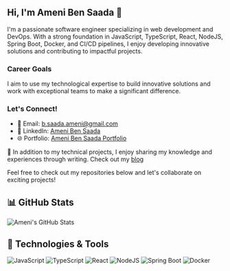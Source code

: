 ## Hi, I'm Ameni Ben Saada 👋

I'm a passionate software engineer specializing in web development and DevOps. With a strong foundation in JavaScript, TypeScript, React, NodeJS, Spring Boot, Docker, and CI/CD pipelines, I enjoy developing innovative solutions and contributing to impactful projects.

### Career Goals
I aim to use my technological expertise to build innovative solutions and work with exceptional teams to make a significant difference.

### Let's Connect!
- 📧 Email: b.saada.ameni@gmail.com
- 💼 LinkedIn: [Ameni Ben Saada](https://linkedin.com/in/amenibensaada)
- 🌐 Portfolio: [Ameni Ben Saada Portfolio](https://amenibensaada.netlify.app/)

📝 In addition to my technical projects, I enjoy sharing my knowledge and experiences through writing. Check out my [blog](https://dev.to/amenibensaada)


Feel free to check out my repositories below and let's collaborate on exciting projects!


## 📊 GitHub Stats
![Ameni's GitHub Stats](https://github-readme-stats.vercel.app/api?username=amenibensaada&show_icons=true&theme=radical)

## 🔧 Technologies & Tools
![JavaScript](https://img.shields.io/badge/-JavaScript-F7DF1E?logo=javascript&logoColor=black&style=flat)
![TypeScript](https://img.shields.io/badge/-TypeScript-007ACC?logo=typescript&logoColor=white&style=flat)
![React](https://img.shields.io/badge/-React-61DAFB?logo=react&logoColor=black&style=flat)
![NodeJS](https://img.shields.io/badge/-NodeJS-339933?logo=node.js&logoColor=white&style=flat)
![Spring Boot](https://img.shields.io/badge/-Spring%20Boot-6DB33F?logo=spring-boot&logoColor=white&style=flat)
![Docker](https://img.shields.io/badge/-Docker-2496ED?logo=docker&logoColor=white&style=flat)
